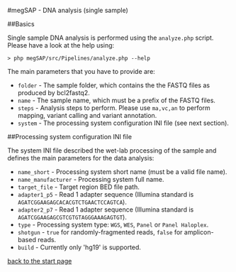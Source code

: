 #megSAP - DNA analysis (single sample)

##Basics

Single sample DNA analysis is performed using the `analyze.php` script.  
Please have a look at the help using:

	> php megSAP/src/Pipelines/analyze.php --help

The main parameters that you have to provide are:

* `folder` - The sample folder, which contains the the FASTQ files as produced by bcl2fastq2.
* `name` - The sample name, which must be a prefix of the FASTQ files.
* `steps` -  Analysis steps to perform. Please use `ma,vc,an` to perform mapping, variant calling and variant annotation.
* `system` - The processing system configuration INI file (see next section).


##Processing system configuration INI file

The system INI file described the wet-lab processing of the sample and defines the main parameters for the data analysis:

* `name_short` - Processing system short name (must be a valid file name).
* `name_manufacturer` - Processing system full name.
* `target_file` - Target region BED file path.
* `adapter1_p5` - Read 1 adapter sequence (Illumina standard is `AGATCGGAAGAGCACACGTCTGAACTCCAGTCA`).
* `adapter2_p7` - Read 1 adapter sequence (Illumina standard is `AGATCGGAAGAGCGTCGTGTAGGGAAAGAGTGT`).
* `type` - Processing system type: `WGS`, `WES`, `Panel` or `Panel Haloplex`.
* `shotgun` - `true` for randomly-fragmented reads,  `false` for amplicon-based reads.
* `build` - Currently only 'hg19' is supported.

[back to the start page](../Readme.md)

